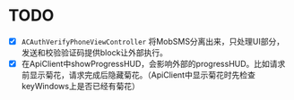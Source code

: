 # TODO

- [x] `ACAuthVerifyPhoneViewController` 将MobSMS分离出来，只处理UI部分，发送和校验验证码提供block让外部执行。
- [x] 在ApiClient中showProgressHUD，会影响外部的progressHUD。比如请求前显示菊花，请求完成后隐藏菊花。（ApiClient中显示菊花时先检查keyWindows上是否已经有菊花）
